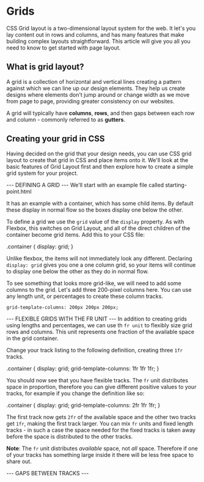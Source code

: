 # Grids #
CSS Grid layout is a two-dimensional layout system for the web. It let's you lay content out in rows and columns, and has many features that make building complex layouts straightforward. This article will give you all you need to know to get started with page layout.

## What is grid layout? ##
A grid is a collection of horizontal and vertical lines creating a pattern against which we can line up our design elements. They help us create designs where elements don't jump around or change width as we move from page to page, providing greater consistency on our websites.

A grid will typically have **columns**, **rows**, and then gaps between each row and column - commonly referred to as **gutters**.

## Creating your grid in CSS ##
Having decided on the grid that your design needs, you can use CSS grid layout to create that grid in CSS and place items onto it. We'll look at the basic features of Grid Layout first and then explore how to create a simple grid system for your project.

--- DEFINING A GRID ---
We'll start with an example file called starting-point.html

It has an example with a container, which has some child items. By default these display in normal flow so the boxes display one below the other.

To define a grid we use the `grid` value of the `display` property. As with Flexbox, this switches on Grid Layout, and all of the direct children of the container become grid items. Add this to your CSS file:

.container {
  display: grid;
}

Unlike flexbox, the items will not immediately look any different. Declaring `display: grid` gives you one a one column grid, so your items will continue to display one below the other as they do in normal flow.

To see something that looks more grid-like, we will need to add some columns to the grid. Let's add three 200-pixel columns here. You can use any length unit, or percentages to create these column tracks.

`grid-template-columns: 200px 200px 200px;`

--- FLEXIBLE GRIDS WITH THE FR UNIT ---
In addition to creating grids using lengths and percentages, we can use th `fr unit` to flexibly size grid rows and columns. This unit represents one fraction of the available space in the grid container.

Change your track listing to the following definition, creating three `1fr` tracks.

.container {
  display: grid;
  grid-template-columns: 1fr 1fr 1fr;
}

You should now see that you have flexible tracks. The `fr` unit distributes space in proportion, therefore you can give different positive values to your tracks, for example if you change the definition like so:

.container {
  display: grid;
  grid-template-columns: 2fr 1fr 1fr;
}

The first track now gets `2fr` of the available space and the other two tracks get `1fr`, making the first track larger. You can mix `fr` units and fixed length tracks - in such a case the space needed for the fixed tracks is taken away before the space is distributed to the other tracks.

**Note**: The `fr` unit distributes *available* space, not *all* space. Therefore if one of your tracks has something large inside it there will be less free space to share out.

--- GAPS BETWEEN TRACKS ---
